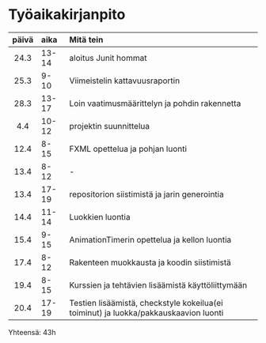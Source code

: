 # Työaikakirjanpito

|päivä |aika| Mitä tein|
|:----:|:-----| :-----|
| 24.3 |13-14| aloitus Junit hommat|
| 25.3 |9-10| Viimeistelin kattavuusraportin|
| 28.3 |13-17| Loin vaatimusmäärittelyn ja pohdin rakennetta|
| 4.4 | 10-12| projektin suunnittelua|
| 12.4| 8-15 | FXML opettelua ja pohjan luonti|
| 13.4 | 8-12 | -||- |
| 13.4 | 17-19 | repositorion siistimistä ja jarin generointia  |
| 14.4 | 11-14 | Luokkien luontia|
| 15.4 | 9-15 | AnimationTimerin opettelua ja kellon luontia |
| 17.4 | 8-12 | Rakenteen muokkausta ja koodin siistimistä |
| 19.4 | 8-15 | Kurssien ja tehtävien lisäämistä käyttöliittymään|
| 20.4 | 17-19| Testien lisäämistä, checkstyle kokeilua(ei toiminut) ja luokka/pakkauskaavion luonti |

Yhteensä: 43h

